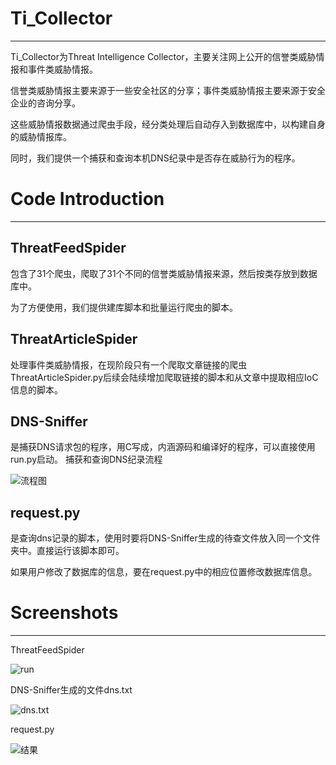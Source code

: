 # Ti_Collector  
----
   Ti_Collector为Threat Intelligence Collector，主要关注网上公开的信誉类威胁情报和事件类威胁情报。
   
   信誉类威胁情报主要来源于一些安全社区的分享；事件类威胁情报主要来源于安全企业的咨询分享。     
   
   这些威胁情报数据通过爬虫手段，经分类处理后自动存入到数据库中，以构建自身的威胁情报库。
   
   同时，我们提供一个捕获和查询本机DNS纪录中是否存在威胁行为的程序。
  
# Code Introduction
---
## ThreatFeedSpider
  包含了31个爬虫，爬取了31个不同的信誉类威胁情报来源，然后按类存放到数据库中。
  
  为了方便使用，我们提供建库脚本和批量运行爬虫的脚本。
## ThreatArticleSpider
  处理事件类威胁情报，在现阶段只有一个爬取文章链接的爬虫ThreatArticleSpider.py后续会陆续增加爬取链接的脚本和从文章中提取相应IoC信息的脚本。
  

## DNS-Sniffer
  是捕获DNS请求包的程序，用C写成，内涵源码和编译好的程序，可以直接使用run.py启动。
  捕获和查询DNS纪录流程

  ![流程图](https://github.com/scu-igroup/Ti_Collecter/raw/master/Images/流程.png)
  
## request.py
  是查询dns记录的脚本，使用时要将DNS-Sniffer生成的待查文件放入同一个文件夹中。直接运行该脚本即可。
  
  如果用户修改了数据库的信息，要在request.py中的相应位置修改数据库信息。  
  
# Screenshots
---


ThreatFeedSpider

![run](https://github.com/scu-igroup/Ti_Collecter/raw/master/Images/run.py截图.png)

DNS-Sniffer生成的文件dns.txt

![dns.txt](https://github.com/scu-igroup/Ti_Collecter/raw/master/Images/dns.png)

request.py

![结果](https://github.com/scu-igroup/Ti_Collecter/raw/master/Images/fin.png)
  
